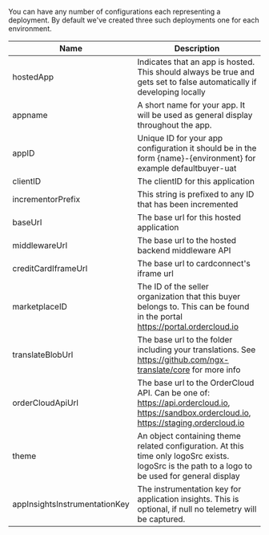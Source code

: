You can have any number of configurations each representing a deployment. By default we've created three such deployments one for each environment.

| Name                          | Description                                                                                                                                      |
| ----------------------------- | ------------------------------------------------------------------------------------------------------------------------------------------------ |
| hostedApp                     | Indicates that an app is hosted. This should always be true and gets set to false automatically if developing locally                            |
| appname                       | A short name for your app. It will be used as general display throughout the app.                                                                |
| appID                         | Unique ID for your app configuration it should be in the form {name}-{environment} for example defaultbuyer-uat                                  |
| clientID                      | The clientID for this application                                                                                                                |
| incrementorPrefix             | This string is prefixed to any ID that has been incremented                                                                                      |
| baseUrl                       | The base url for this hosted application                                                                                                         |
| middlewareUrl                 | The base url to the hosted backend middleware API                                                                                                |
| creditCardIframeUrl           | The base url to cardconnect's iframe url                                                                                                         |
| marketplaceID                      | The ID of the seller organization that this buyer belongs to. This can be found in the portal https://portal.ordercloud.io                       |
| translateBlobUrl              | The base url to the folder including your translations. See https://github.com/ngx-translate/core for more info                                  |
| orderCloudApiUrl              | The base url to the OrderCloud API. Can be one of: https://api.ordercloud.io, https://sandbox.ordercloud.io, https://staging.ordercloud.io       |
| theme                         | An object containing theme related configuration. At this time only logoSrc exists. logoSrc is the path to a logo to be used for general display |
| appInsightsInstrumentationKey | The instrumentation key for application insights. This is optional, if null no telemetry will be captured.                                       |
